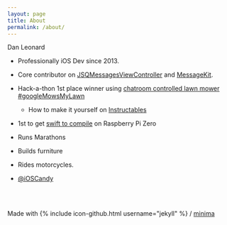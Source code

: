 ```yaml
---
layout: page
title: About
permalink: /about/
---
```


Dan Leonard

- Professionally iOS Dev since 2013.
- Core contributor on [JSQMessagesViewController](https://github.com/MessageKit/JSQMessagesViewController) and [MessageKit](https://github.com/MessageKit/MessageKit).
- Hack-a-thon 1st place winner using [chatroom controlled lawn mower](https://www.linkedin.com/pulse/three-brothers-win-startfest-googlemowsmy-lawn-daniel-leonard) [#googleMowsMyLawn](https://twitter.com/search?q=%23googleMowsMyLawn)
	- How to make it yourself on [Instructables](http://www.instructables.com/id/Google-Mows-My-Lawn/)
- 1st to get [swift to compile](https://twitter.com/MacmeDan/status/697904248567148544) on Raspberry Pi Zero
- Runs Marathons
- Builds furniture 
- Rides motorcycles.

- [@iOSCandy](https://www.instagram.com/ioscandy/)

<br>
<br>

Made with {% include icon-github.html username="jekyll" %} /
[minima](https://github.com/jekyll/minima)
